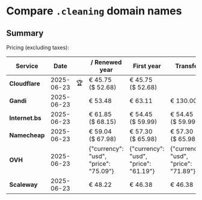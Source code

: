 # Compare `.cleaning` domain names

## Summary

Pricing (excluding taxes):

| Service | Date |  | / Renewed year | First year | Transfer | Restoration |
|--|--|--|--|--|--|--|
| **Cloudflare** | 2025-06-23 | 🏆 | € 45.75<br>($ 52.68) | € 45.75<br>($ 52.68) |  |  |
| **Gandi** | 2025-06-23 |  | € 53.48 | € 63.11 | € 130.00 | € 114.51 |
| **Internet.bs** | 2025-06-23 |  | € 61.85<br>($ 68.15) | € 54.45<br>($ 59.99) | € 54.45<br>($ 59.99) | € 308.89<br>($ 340.35) |
| **Namecheap** | 2025-06-23 |  | € 59.04<br>($ 67.98) | € 57.30<br>($ 65.98) | € 57.30<br>($ 65.98) |  |
| **OVH** | 2025-06-23 |  | {"currency": "usd", "price": "75.09"} | {"currency": "usd", "price": "61.19"} | {"currency": "usd", "price": "71.89"} |  |
| **Scaleway** | 2025-06-23 |  | € 48.22 | € 46.38 | € 46.38 | € 51.74 |
